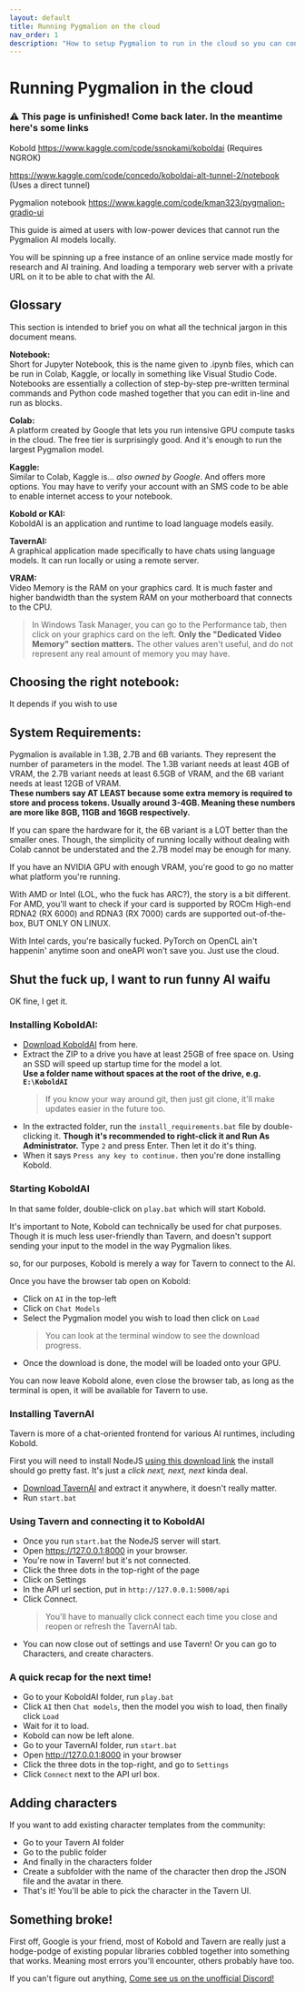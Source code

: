 ```yaml
---
layout: default
title: Running Pygmalion on the cloud
nav_order: 1
description: "How to setup Pygmalion to run in the cloud so you can connect to it remotely."
---
```

# Running Pygmalion in the cloud

### ⚠️ This page is unfinished! Come back later. In the meantime here's some links
Kobold
https://www.kaggle.com/code/ssnokami/koboldai (Requires NGROK)

https://www.kaggle.com/code/concedo/koboldai-alt-tunnel-2/notebook (Uses a direct tunnel)

Pygmalion notebook
https://www.kaggle.com/code/kman323/pygmalion-gradio-ui

This guide is aimed at users with low-power devices that cannot run the Pygmalion AI models locally.

You will be spinning up a free instance of an online service made mostly for research and AI training. And loading a temporary web server with a private URL on it to be able to chat with the AI.

## Glossary
This section is intended to brief you on what all the technical jargon in this document means.

**Notebook:**  
Short for Jupyter Notebook, this is the name given to .ipynb files, which can be run in Colab, Kaggle, or locally in something like Visual Studio Code. Notebooks are essentially a collection of step-by-step pre-written terminal commands and Python code mashed together that you can edit in-line and run as blocks.

**Colab:**  
A platform created by Google that lets you run intensive GPU compute tasks in the cloud. The free tier is surprisingly good. And it's enough to run the largest Pygmalion model.

**Kaggle:**  
Similar to Colab, Kaggle is... *also owned by Google*. And offers more options. You may have to verify your account with an SMS code to be able to enable internet access to your notebook.

**Kobold or KAI:**  
KoboldAI is an application and runtime to load language models easily.  

**TavernAI:**  
A graphical application made specifically to have chats using language models. It can run locally or using a remote server.  

**VRAM:**  
Video Memory is the RAM on your graphics card. It is much faster and higher bandwidth than the system RAM on your motherboard that connects to the CPU.
> In Windows Task Manager, you can go to the Performance tab, then click on your graphics card on the left. **Only the "Dedicated Video Memory" section matters.** The other values aren't useful, and do not represent any real amount of memory you may have.

## Choosing the right notebook:
It depends if you wish to use 

## System Requirements:
Pygmalion is available in 1.3B, 2.7B and 6B variants. They represent the number of parameters in the model. The 1.3B variant needs at least 4GB of VRAM, the 2.7B variant needs at least 6.5GB of VRAM, and the 6B variant needs at least 12GB of VRAM.  
**These numbers say AT LEAST because some extra memory is required to store and process tokens. Usually around 3-4GB. Meaning these numbers are more like 8GB, 11GB and 16GB respectively.**

If you can spare the hardware for it, the 6B variant is a LOT better than the smaller ones. Though, the simplicity of running locally without dealing with Colab cannot be understated and the 2.7B model may be enough for many.

If you have an NVIDIA GPU with enough VRAM, you're good to go no matter what platform you're running.

With AMD or Intel (LOL, who the fuck has ARC?), the story is a bit different. For AMD, you'll want to check if your card is supported by ROCm High-end RDNA2 (RX 6000) and RDNA3 (RX 7000) cards are supported out-of-the-box, BUT ONLY ON LINUX.

With Intel cards, you're basically fucked. PyTorch on OpenCL ain't happenin' anytime soon and oneAPI won't save you. Just use the cloud.

## Shut the fuck up, I want to run funny AI waifu
OK fine, I get it.

### Installing KoboldAI:
- [Download KoboldAI](https://github.com/henk717/KoboldAI/archive/refs/heads/united.zip) from here.
- Extract the ZIP to a drive you have at least 25GB of free space on. Using an SSD will speed up startup time for the model a lot.  
**Use a folder name without spaces at the root of the drive, e.g. `E:\KoboldAI`**
  > If you know your way around git, then just git clone, it'll make updates easier in the future too.
- In the extracted folder, run the `install_requirements.bat` file by double-clicking it. **Though it's recommended to right-click it and Run As Administrator.** Type `2` and press Enter. Then let it do it's thing.
- When it says `Press any key to continue.` then you're done installing Kobold.

### Starting KoboldAI
In that same folder, double-click on `play.bat` which will start Kobold.

It's important to Note, Kobold can technically be used for chat purposes. Though it is much less user-friendly than Tavern, and doesn't support sending your input to the model in the way Pygmalion likes.

so, for our purposes, Kobold is merely a way for Tavern to connect to the AI.

Once you have the browser tab open on Kobold:
- Click on `AI` in the top-left
- Click on `Chat Models`
- Select the Pygmalion model you wish to load then click on `Load`
  > You can look at the terminal window to see the download progress.
- Once the download is done, the model will be loaded onto your GPU.

You can now leave Kobold alone, even close the browser tab, as long as the terminal is open, it will be available for Tavern to use.

### Installing TavernAI
Tavern is more of a chat-oriented frontend for various AI runtimes, including Kobold.

First you will need to install NodeJS [using this download link](https://nodejs.org/download/release/v19.1.0/node-v19.1.0-x64.msi) the install should go pretty fast. It's just a *click next, next, next* kinda deal.

- [Download TavernAI](https://github.com/TavernAI/TavernAI/archive/refs/heads/main.zip) and extract it anywhere, it doesn't really matter.
- Run `start.bat`

### Using Tavern and connecting it to KoboldAI
- Once you run `start.bat` the NodeJS server will start.
- Open https://127.0.0.1:8000 in your browser.
- You're now in Tavern! but it's not connected.
- Click the three dots in the top-right of the page
- Click on Settings
- In the API url section, put in `http://127.0.0.1:5000/api`
- Click Connect.
  > You'll have to manually click connect each time you close and reopen or refresh the TavernAI tab.
- You can now close out of settings and use Tavern! Or you can go to Characters, and create characters.

### A quick recap for the next time!
- Go to your KoboldAI folder, run `play.bat`
- Click `AI` then `Chat models`, then the model you wish to load, then finally click `Load`
- Wait for it to load.
- Kobold can now be left alone.
- Go to your TavernAI folder, run `start.bat`
- Open http://127.0.0.1:8000 in your browser
- Click the three dots in the top-right, and go to `Settings`
- Click `Connect` next to the API url box.

## Adding characters
If you want to add existing character templates from the community:

- Go to your Tavern AI folder
- Go to the public folder
- And finally in the characters folder
- Create a subfolder with the name of the character then drop the JSON file and the avatar in there.
- That's it! You'll be able to pick the character in the Tavern UI.

## Something broke!
First off, Google is your friend, most of Kobold and Tavern are really just a hodge-podge of existing popular libraries cobbled together into something that works. Meaning most errors you'll encounter, others probably have too.

If you can't figure out anything, [Come see us on the unofficial Discord!](https://discord.gg/d4VkgSdNv6)